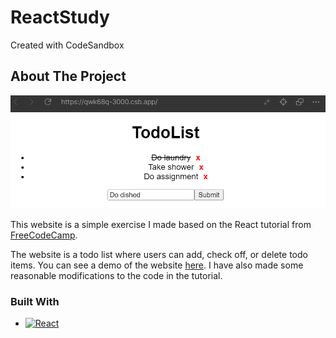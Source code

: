 # ReactStudy
Created with CodeSandbox

<!-- ABOUT THE PROJECT -->
## About The Project

<p align="center" width="100%">
  <img src="images/demo.PNG" />
</p>

This website is a simple exercise I made based on the React tutorial from [FreeCodeCamp]([https://www.freecodecamp.org/news/how-to-build-a-web-app-with-go-gin-and-react-cffdc473576/](https://www.freecodecamp.org/news/react-tutorial-build-a-project/)). 

The website is a todo list where users can add, check off, or delete todo items. You can see a demo of the website [here](https://qwk68q-3000.csb.app/). I have also made some reasonable modifications to the code in the tutorial.

### Built With
* [![React][React.js]][React-url]

<!-- MARKDOWN LINKS & IMAGES -->
[React.js]: https://img.shields.io/badge/React-20232A?style=for-the-badge&logo=react&logoColor=61DAFB
[React-url]: https://reactjs.org/
